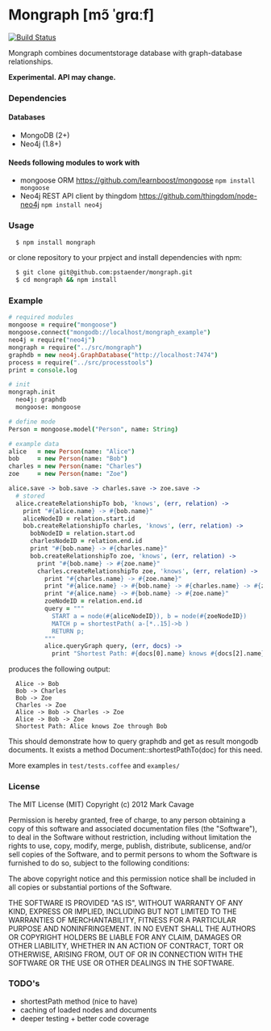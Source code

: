 Mongraph [mɔ̃ ˈɡrɑːf]
========

[![Build Status](https://api.travis-ci.org/pstaender/mongraph.png)](https://travis-ci.org/pstaender/mongraph)

Mongraph combines documentstorage database with graph-database relationships.

**Experimental. API may change.**

### Dependencies

#### Databases

* MongoDB (2+)
* Neo4j (1.8+)

#### Needs following modules to work with

* mongoose ORM <https://github.com/learnboost/mongoose> `npm install mongoose`
* Neo4j REST API client by thingdom <https://github.com/thingdom/node-neo4j> `npm install neo4j`

### Usage

```sh
  $ npm install mongraph
```

or clone repository to your prpject and install dependencies with npm:

```sh
  $ git clone git@github.com:pstaender/mongraph.git
  $ cd mongraph && npm install
```

### Example 

```coffeescript
# required modules
mongoose = require("mongoose")
mongoose.connect("mongodb://localhost/mongraph_example")
neo4j = require("neo4j")
mongraph = require("../src/mongraph")
graphdb = new neo4j.GraphDatabase("http://localhost:7474")
process = require("../src/processtools")
print = console.log

# init
mongraph.init
  neo4j: graphdb
  mongoose: mongoose

# define mode
Person = mongoose.model("Person", name: String)

# example data
alice   = new Person(name: "Alice")
bob     = new Person(name: "Bob")
charles = new Person(name: "Charles")
zoe     = new Person(name: "Zoe")

alice.save -> bob.save -> charles.save -> zoe.save ->
  # stored
  alice.createRelationshipTo bob, 'knows', (err, relation) ->
    print "#{alice.name} -> #{bob.name}"
    aliceNodeID = relation.start.id
    bob.createRelationshipTo charles, 'knows', (err, relation) ->
      bobNodeID = relation.start.od
      charlesNodeID = relation.end.id
      print "#{bob.name} -> #{charles.name}"
      bob.createRelationshipTo zoe, 'knows', (err, relation) ->
        print "#{bob.name} -> #{zoe.name}"
        charles.createRelationshipTo zoe, 'knows', (err, relation) ->
          print "#{charles.name} -> #{zoe.name}"
          print "#{alice.name} -> #{bob.name} -> #{charles.name} -> #{zoe.name}"
          print "#{alice.name} -> #{bob.name} -> #{zoe.name}"
          zoeNodeID = relation.end.id
          query = """
            START a = node(#{aliceNodeID}), b = node(#{zoeNodeID}) 
            MATCH p = shortestPath( a-[*..15]->b )
            RETURN p;
          """
          alice.queryGraph query, (err, docs) ->
            print "Shortest Path: #{docs[0].name} knows #{docs[2].name} through #{docs[1].name}"
```

produces the following output:

```
  Alice -> Bob
  Bob -> Charles
  Bob -> Zoe
  Charles -> Zoe
  Alice -> Bob -> Charles -> Zoe
  Alice -> Bob -> Zoe
  Shortest Path: Alice knows Zoe through Bob
```

This should demonstrate how to query graphdb and get as result mongodb documents. It exists a method Document::shortestPathTo(doc) for this need.

More examples in `test/tests.coffee` and `examples/`

### License

The MIT License (MIT) Copyright (c) 2012 Mark Cavage

Permission is hereby granted, free of charge, to any person obtaining a copy of this software and associated documentation files (the "Software"), to deal in the Software without restriction, including without limitation the rights to use, copy, modify, merge, publish, distribute, sublicense, and/or sell copies of the Software, and to permit persons to whom the Software is furnished to do so, subject to the following conditions:

The above copyright notice and this permission notice shall be included in all copies or substantial portions of the Software.

THE SOFTWARE IS PROVIDED "AS IS", WITHOUT WARRANTY OF ANY KIND, EXPRESS OR IMPLIED, INCLUDING BUT NOT LIMITED TO THE WARRANTIES OF MERCHANTABILITY, FITNESS FOR A PARTICULAR PURPOSE AND NONINFRINGEMENT. IN NO EVENT SHALL THE AUTHORS OR COPYRIGHT HOLDERS BE LIABLE FOR ANY CLAIM, DAMAGES OR OTHER LIABILITY, WHETHER IN AN ACTION OF CONTRACT, TORT OR OTHERWISE, ARISING FROM, OUT OF OR IN CONNECTION WITH THE SOFTWARE OR THE USE OR OTHER DEALINGS IN THE SOFTWARE.

### TODO's

* shortestPath method (nice to have)
* caching of loaded nodes and documents
* deeper testing + better code coverage
